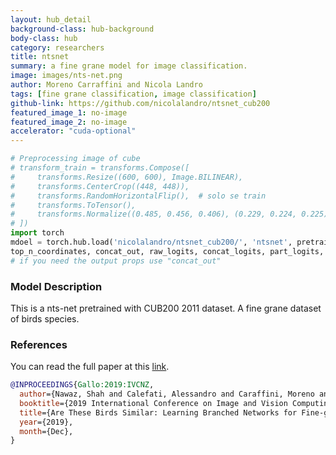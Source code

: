 ```yaml
---
layout: hub_detail
background-class: hub-background
body-class: hub
category: researchers
title: ntsnet
summary: a fine grane model for image classification.
image: images/nts-net.png
author: Moreno Carraffini and Nicola Landro
tags: [fine grane classification, image classification]
github-link: https://github.com/nicolalandro/ntsnet_cub200
featured_image_1: no-image
featured_image_2: no-image
accelerator: "cuda-optional"
---
```


```python
# Preprocessing image of cube
# transform_train = transforms.Compose([
#     transforms.Resize((600, 600), Image.BILINEAR),
#     transforms.CenterCrop((448, 448)),
#     transforms.RandomHorizontalFlip(),  # solo se train
#     transforms.ToTensor(),
#     transforms.Normalize((0.485, 0.456, 0.406), (0.229, 0.224, 0.225)),
# ])
import torch
mdoel = torch.hub.load('nicolalandro/ntsnet_cub200/', 'ntsnet', pretrained=True, **{'topN': 6, 'device':'cpu', 'num_classes': 200})
top_n_coordinates, concat_out, raw_logits, concat_logits, part_logits, top_n_index, top_n_prob = model(img)
# if you need the output props use "concat_out"
```

### Model Description
This is a nts-net pretrained with CUB200 2011 dataset. A fine grane dataset of birds species.

### References
You can read the full paper at this [link](http://artelab.dista.uninsubria.it/res/research/papers/2019/2019-IVCNZ-Nawaz-Birds.pdf).
```bibtex
@INPROCEEDINGS{Gallo:2019:IVCNZ, 
  author={Nawaz, Shah and Calefati, Alessandro and Caraffini, Moreno and Landro, Nicola and Gallo, Ignazio},
  booktitle={2019 International Conference on Image and Vision Computing New Zealand (IVCNZ 2019)}, 
  title={Are These Birds Similar: Learning Branched Networks for Fine-grained Representations},
  year={2019}, 
  month={Dec},
}
```